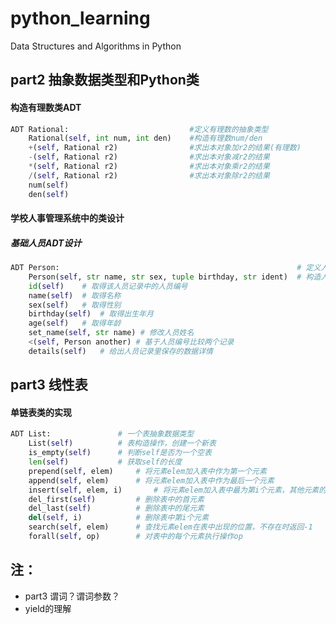 # python_learning
Data Structures and Algorithms in Python



## part2 抽象数据类型和Python类

#### 构造有理数类ADT

```python
ADT Rational:							#定义有理数的抽象类型
	Rational(self, int num, int den)	#构造有理数num/den
    +(self, Rational r2)				#求出本对象加r2的结果(有理数)
    -(self, Rational r2)				#求出本对象减r2的结果
    *(self, Rational r2)				#求出本对象乘r2的结果
    /(self, Rational r2)				#求出本对象除r2的结果
    num(self)
    den(self)
```





#### 学校人事管理系统中的类设计

##### 基础人员ADT设计

```python
ADT Person:														# 定义人员抽象数据类型
    Person(self, str name, str sex, tuple birthday, str ident)	# 构造人员对象
    id(self)	# 取得该人员记录中的人员编号
    name(self)	# 取得名称
    sex(self)	# 取得性别
    birthday(self)	# 取得出生年月
    age(self)	# 取得年龄
    set_name(self, str name) # 修改人员姓名
    <(self, Person another)	# 基于人员编号比较两个记录
    details(self)	# 给出人员记录里保存的数据详情
```







## part3 线性表

#### 单链表类的实现

```python
ADT List:				# 一个表抽象数据类型
    List(self)			# 表构造操作，创建一个新表
    is_empty(self)		# 判断self是否为一个空表
    len(self)			# 获取self的长度
    prepend(self, elem)		# 将元素elem加入表中作为第一个元素
    append(self, elem)		# 将元素elem加入表中作为最后一个元素
    insert(self, elem, i)		# 将元素elem加入表中最为第i个元素，其他元素的顺序不变
    del_first(self)			# 删除表中的首元素
    del_last(self)			# 删除表中的尾元素
    del(self, i)			# 删除表中第i个元素
    search(self, elem)		# 查找元素elem在表中出现的位置，不存在时返回-1
    forall(self, op)		# 对表中的每个元素执行操作op
```







## 注：

*  part3 谓词？谓词参数？
*  yield的理解